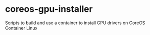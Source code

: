 # coreos-gpu-installer
Scripts to build and use a container to install GPU drivers on CoreOS Container Linux
